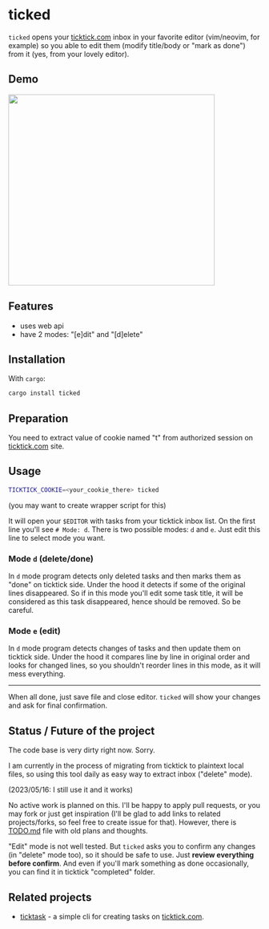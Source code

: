 # ticked

`ticked` opens your [ticktick.com](https://ticktick.com) inbox in your favorite
editor (vim/neovim, for example) so you able to edit them (modify title/body or
"mark as done") from it (yes, from your lovely editor).

## Demo

<img src="https://github.com/UnkwUsr/ticked/assets/49063932/10cae58e-874a-46d8-bff1-fa3728991914" width="412" height="381">

## Features

* uses web api
* have 2 modes: "[e]dit" and "[d]elete"

## Installation

With `cargo`:

```sh
cargo install ticked
```

## Preparation

You need to extract value of cookie named "t" from authorized session on
[ticktick.com](https://ticktick.com) site.

## Usage

```sh
TICKTICK_COOKIE=<your_cookie_there> ticked
```

(you may want to create wrapper script for this)

It will open your `$EDITOR` with tasks from your ticktick inbox list. On the
first line you'll see `# Mode: d`. There is two possible modes: `d` and `e`.
Just edit this line to select mode you want.

### Mode `d` (delete/done)

In `d` mode program detects only deleted tasks and then marks them as "done" on
ticktick side. Under the hood it detects if some of the original lines
disappeared. So if in this mode you'll edit some task title, it will be
considered as this task disappeared, hence should be removed. So be careful.

### Mode `e` (edit)

In `d` mode program detects changes of tasks and then update them on ticktick
side. Under the hood it compares line by line in original order and looks for
changed lines, so you shouldn't reorder lines in this mode, as it will mess
everything.

---

When all done, just save file and close editor. `ticked` will show your changes
and ask for final confirmation.

## Status / Future of the project

The code base is very dirty right now. Sorry.

I am currently in the process of migrating from ticktick to plaintext local
files, so using this tool daily as easy way to extract inbox ("delete" mode).

(2023/05/16: I still use it and it works)

No active work is planned on this. I'll be happy to apply pull requests, or you
may fork or just get inspiration (I'll be glad to add links to related
projects/forks, so feel free to create issue for that). However, there is
[TODO.md](./TODO.md) file with old plans and thoughts.

"Edit" mode is not well tested. But `ticked` asks you to confirm any changes
(in "delete" mode too), so it should be safe to use. Just **review everything
before confirm**. And even if you'll mark something as done occasionally, you
can find it in ticktick "completed" folder.

## Related projects

* [ticktask](https://github.com/UnkwUsr/ticktask) - a simple cli for creating
  tasks on [ticktick.com](https://ticktick.com).
